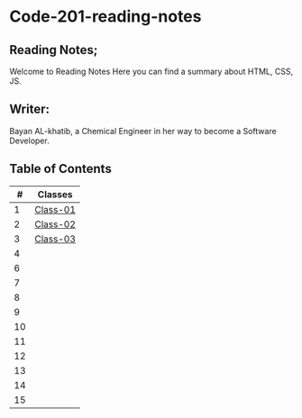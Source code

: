 # Code-201-reading-notes
## Reading Notes;
 Welcome to Reading Notes Here you can find a summary about HTML, CSS, JS.

## Writer:
 Bayan AL-khatib, a Chemical Engineer in her way to become a Software Developer.

## Table of Contents

| # | Classes |
|---|---------|
|1 | [Class-01](https://bayan-alkhatib.github.io/code-201-reading-notes/class-01)|
|2| [Class-02](https://bayan-alkhatib.github.io/code-201-reading-notes/class-02)  |
|3| [Class-03](https://bayan-alkhatib.github.io/code-201-reading-notes/class-03)  |
|4|   |
|6|  | 
|7|    |
|8|    |
|9|    |
|10|   | 
|11|    |
|12|    | 
|13|    | 
|14|  | 
|15|   |




